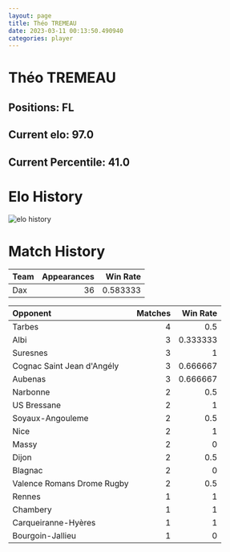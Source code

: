 ```yaml
---  
layout: page  
title: Théo TREMEAU  
date: 2023-03-11 00:13:50.490940  
categories: player  
---
```

# Théo TREMEAU

## Positions: FL

## Current elo: 97.0

## Current Percentile: 41.0

# Elo History


![elo history](history_ThéoTREMEAU.png)
# Match History


| Team   |   Appearances |   Win Rate |
|:-------|--------------:|-----------:|
| Dax    |            36 |   0.583333 |

| Opponent                   |   Matches |   Win Rate |
|:---------------------------|----------:|-----------:|
| Tarbes                     |         4 |   0.5      |
| Albi                       |         3 |   0.333333 |
| Suresnes                   |         3 |   1        |
| Cognac Saint Jean d'Angély |         3 |   0.666667 |
| Aubenas                    |         3 |   0.666667 |
| Narbonne                   |         2 |   0.5      |
| US Bressane                |         2 |   1        |
| Soyaux-Angouleme           |         2 |   0.5      |
| Nice                       |         2 |   1        |
| Massy                      |         2 |   0        |
| Dijon                      |         2 |   0.5      |
| Blagnac                    |         2 |   0        |
| Valence Romans Drome Rugby |         2 |   0.5      |
| Rennes                     |         1 |   1        |
| Chambery                   |         1 |   1        |
| Carqueiranne-Hyères        |         1 |   1        |
| Bourgoin-Jallieu           |         1 |   0        |